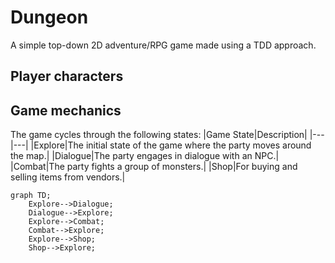 # Dungeon
A simple top-down 2D adventure/RPG game made using a TDD approach.

## Player characters

## Game mechanics
The game cycles through the following states:
|Game State|Description|
|---|---|
|Explore|The initial state of the game where the party moves around the map.|
|Dialogue|The party engages in dialogue with an NPC.|
|Combat|The party fights a group of monsters.|
|Shop|For buying and selling items from vendors.|

```mermaid
graph TD;
    Explore-->Dialogue;
    Dialogue-->Explore;
    Explore-->Combat;
    Combat-->Explore;
    Explore-->Shop;
    Shop-->Explore;
```
